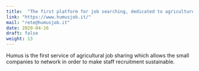 ```yaml
---
title:  "The first platform for job searching, dedicated to agriculture and regular contracts modality"
link: "https://www.humusjob.it/"
mail: "rete@humusjob.it"
date: 2020-04-16
draft: false
weight: 13
---
```


Humus is the first service of agricultural job sharing which allows the small companies to network in order to make staff recruitment sustainable.

